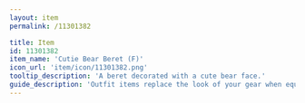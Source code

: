 ```yaml
---
layout: item
permalink: /11301382

title: Item
id: 11301382
item_name: 'Cutie Bear Beret (F)'
icon_url: 'item/icon/11301382.png'
tooltip_description: 'A beret decorated with a cute bear face.'
guide_description: 'Outfit items replace the look of your gear when equipped.'
---
```

